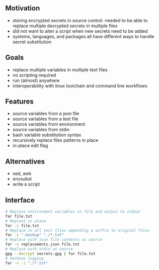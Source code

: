 ## Motivation
- storing encrypted secrets in source control. needed to be able to replace multiple decrypted secrets in multiple files
- did not want to alter a script when new secrets need to be added
- systems, languages, and packages all have different ways to handle secret substitution

## Goals
- replace multiple variables in multiple text files
- no scripting required
- run (almost) anywhere
- interoperability with linux toolchain and command line workflows

## Features
- source variables from a json file
- source variables from a text file
- source variables from environment
- source variables from stdin
- bash variable substitution syntax
- recursively replace files patterns in place
- in-place edit flag

## Alternatives
- sed, awk
- envsubst
- write a script

## Interface
```bash
# Replace environment variables in file and output to stdout
far file.txt
# Replace in place
far -i file.txt
# Replace in all text files appending a suffix to original files
far -i ".backup" "./*.txt"
# Replace with json file contents as source
far -s replacements.json file.txt
# Replace with stdin as source
gpg --decrypt secrets.gpg | far file.txt
# Verbose logging
far -v -i "./*.txt"
```
